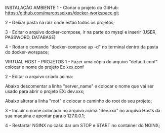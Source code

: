 INSTALAÇÃO AMBIENTE
1 - Clonar o projeto do GitHub: https://github.com/marcosseixas/docker-workspace.git

2 - Deixar pasta na raiz onde estão todos os projetos;

3 - Editar o arquivo docker-compose, ir na parte do mysql e inserir (USER, PASSWORD, DATABASE)

4 - Rodar o comando "docker-compose up -d" no terminal dentro da pasta do docker-worspace;

VIRTUAL HOST - PROJETOS
1 - Fazer uma cópia do arquivo "default.conf" colocar o nome do projeto Ex xxx.conf

2 - Editar o arquivo criado acima:

Abaixo descomentar a linha "server_name" e colocar o nome que vai ser usado para abrir o projeto EX: dev.xxx;

Abaixo alterar a linha "root" e colocar o caminho do root do seu projeto;

3 - Incluir o nome colocado no arquivo acima "dev.xxx" no arquivo Hosts da sua maquina e apontar para o 127.0.0.1;

4 - Restartar NGINX no caso dar um STOP e START no container do NGINX;
